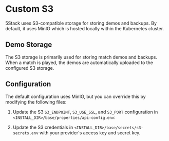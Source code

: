 # Custom S3

5Stack uses S3-compatible storage for storing demos and backups. By default, it uses MinIO which is hosted locally within the Kubernetes cluster.

## Demo Storage

The S3 storage is primarily used for storing match demos and backups. When a match is played, the demos are automatically uploaded to the configured S3 storage.

## Configuration

The default configuration uses MinIO, but you can override this by modifying the following files:

1. Update the S3 `S3_ENDPOINT`, `S3_USE_SSL`, and `S3_PORT` configuration in `<INSTALL_DIR>/base/properties/api-config.env`:

2. Update the S3 credentials in `<INSTALL_DIR>/base/secrets/s3-secrets.env` with your provider's access key and secret key.
